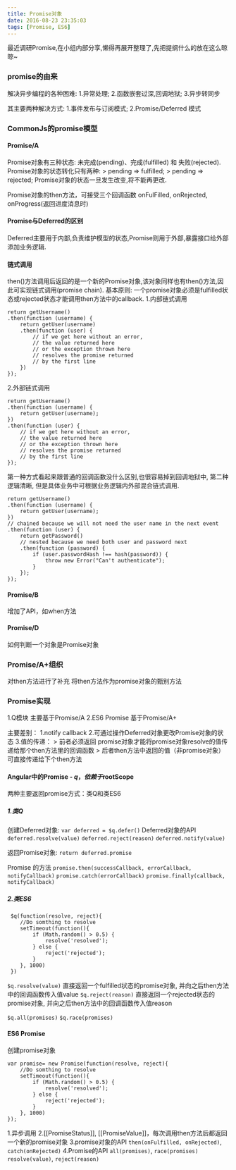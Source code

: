 ```yaml
---
title: Promise对象
date: 2016-08-23 23:35:03
tags: [Promise, ES6]
---
```

最近调研Promise,在小组内部分享,懒得再展开整理了,先把提纲什么的放在这么晾晾~
### promise的由来 
解决异步编程的各种困难: 1.异常处理; 2.函数嵌套过深,回调地狱; 3.异步转同步

其主要两种解决方式: 1.事件发布与订阅模式; 2.Promise/Deferred 模式

### CommonJs的promise模型
#### Promise/A
Promise对象有三种状态: 未完成(pending)、完成(fulfilled) 和 失败(rejected).
Promise对象的状态转化只有两种:
    > pending => fulfilled;
    > pending => rejected;
Promise对象的状态一旦发生改变,将不能再更改.

Promise对象的then方法，可接受三个回调函数 onFulFilled, onRejected, onProgress(返回进度消息时)

#### Promise与Deferred的区别
Deferred主要用于内部,负责维护模型的状态,Promise则用于外部,暴露接口给外部添加业务逻辑.

#### 链式调用
then()方法调用后返回的是一个新的Promise对象,该对象同样也有then()方法,因此可实现链式调用(promise chain).
基本原则: 一个promise对象必须是fulfilled状态或rejected状态才能调用then方法中的callback.
1.内部链式调用
```
return getUsername()
.then(function (username) {
    return getUser(username)
    .then(function (user) {
        // if we get here without an error,
        // the value returned here
        // or the exception thrown here
        // resolves the promise returned
        // by the first line
    })
});
```
2.外部链式调用
```
return getUsername()
.then(function (username) {
    return getUser(username);
})
.then(function (user) {
    // if we get here without an error,
    // the value returned here
    // or the exception thrown here
    // resolves the promise returned
    // by the first line
});
```
第一种方式看起来跟普通的回调函数没什么区别,也很容易掉到回调地狱中, 第二种逻辑清晰, 但是具体业务中可根据业务逻辑内外部混合链式调用.
```
return getUsername()
.then(function (username) {
    return getUser(username);
})
// chained because we will not need the user name in the next event
.then(function (user) {
    return getPassword()
    // nested because we need both user and password next
    .then(function (password) {
        if (user.passwordHash !== hash(password)) {
            throw new Error("Can't authenticate");
        }
    });
});
```


#### Promise/B 
增加了API，如when方法

#### Promise/D
如何判断一个对象是Promise对象

### Promise/A+组织
对then方法进行了补充
将then方法作为promise对象的甄别方法

### Promise实现
1.Q模块 主要基于Promise/A
2.ES6 Promise 基于Promise/A+

主要差别：
1.notify callback
2.可通过操作Deferred对象更改Promise对象的状态
3.值的传递：
    > 前者必须返回 promise对象才能将promise对象resolve的值传递给那个then方法里的回调函数
    > 后者then方法中返回的值（非promise对象）可直接传递给下个then方法

#### Angular中的Promise - $q，依赖于$rootScope
两种主要返回promise方式：类Q和类ES6
##### 1.类Q
创建Deferred对象: `var deferred = $q.defer()`
Deferred对象的API
`deferred.resolve(value)`
`deferred.reject(reason)`
`deferred.notify(value)`
 
返回Promise对象: `return deferred.promise`
 
Promise 的方法
`promise.then(successCallback, errorCallback, notifyCallback)`
`promise.catch(errorCallback)`
`promise.finally(callback, notifyCallback)`
 
##### 2.类ES6
```
 $q(function(resolve, reject){
    //Do somthing to resolve
    setTimeout(function(){
        if (Math.random() > 0.5) {
            resolve('resolved');
        } else {
            reject('rejected');
        }
    }, 1000)
 })
```

`$q.resolve(value)`
直接返回一个fulfilled状态的promise对象, 并向之后then方法中的回调函数传入值value
`$q.reject(reason)`
直接返回一个rejected状态的promise对象, 并向之后then方法中的回调函数传入值reason

`$q.all(promises)`
`$q.race(promises)`

#### ES6 Promise
创建promise对象
```
var promise= new Promise(function(resolve, reject){
    //Do somthing to resolve
    setTimeout(function(){
        if (Math.random() > 0.5) {
            resolve('resolved');
        } else {
            reject('rejected');
        }
    }, 1000)
});
```

1.异步调用
2.[[PromiseStatus]], [[PromiseValue]]，每次调用then方法后都返回一个新的promise对象
3.promise对象的API
`then(onFulfilled, onRejected)`, `catch(onRejected)`
4.Promise的API
`all(promises)`, `race(promises)`
`resolve(value)`, `reject(reason)`




